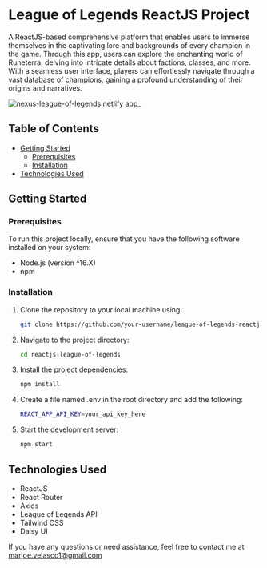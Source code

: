 
# League of Legends ReactJS Project

A ReactJS-based comprehensive platform that enables users to immerse themselves in the captivating lore and backgrounds of every champion in the game. Through this app, users can explore the enchanting world of Runeterra, delving into intricate details about factions, classes, and more. With a seamless user interface, players can effortlessly navigate through a vast database of champions, gaining a profound understanding of their origins and narratives.

![nexus-league-of-legends netlify app_](https://github.com/MarjoeVelasco/reactjs-league-of-legends/assets/46857235/67899035-3793-42ea-a2c1-4ae72c242d39)

## Table of Contents

- [Getting Started](#getting-started)
  - [Prerequisites](#prerequisites)
  - [Installation](#installation)
- [Technologies Used](#technologies-used)

## Getting Started

### Prerequisites

To run this project locally, ensure that you have the following software installed on your system:

- Node.js (version ^16.X)
- npm

### Installation

1. Clone the repository to your local machine using:

   ```bash
   git clone https://github.com/your-username/league-of-legends-reactjs.git
   
2. Navigate to the project directory:

   ```bash
   cd reactjs-league-of-legends

3. Install the project dependencies:

   ```bash
   npm install

4. Create a file named .env in the root directory and add the following:

   ```bash
   REACT_APP_API_KEY=your_api_key_here

5. Start the development server:

   ```bash
   npm start

## Technologies Used
- ReactJS
- React Router
- Axios
- League of Legends API
- Tailwind CSS
- Daisy UI

If you have any questions or need assistance, feel free to contact me at marjoe.velasco1@gmail.com

